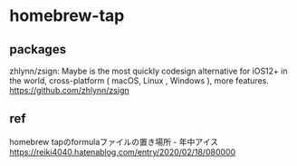 # homebrew-tap

## packages

zhlynn/zsign: Maybe is the most quickly codesign alternative for iOS12+ in the world, cross-platform ( macOS, Linux , Windows ), more features. https://github.com/zhlynn/zsign


## ref

homebrew tapのformulaファイルの置き場所 - 年中アイス https://reiki4040.hatenablog.com/entry/2020/02/18/080000
